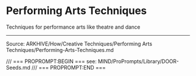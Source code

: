 # Performing Arts Techniques

Techniques for performance arts like theatre and dance

---
Source: ARKHIVE/How/Creative Techniques/Performing Arts Techniques/Performing-Arts-Techniques.md

/// === PROPROMPT:BEGIN ===
see: MIND/ProPrompts/Library/DOOR-Seeds.md
/// === PROPROMPT:END ===

